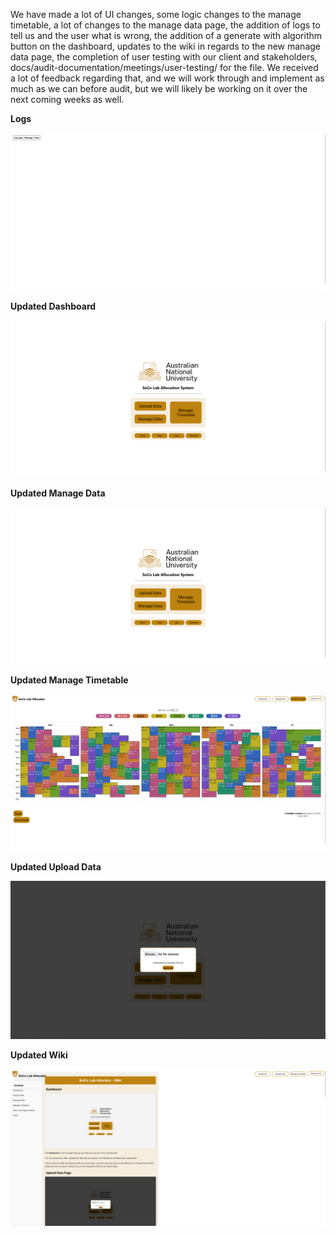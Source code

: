 We have made a lot of UI changes, some logic changes to the manage timetable, a lot of changes to the manage data page, the addition of logs to tell us and the user what is wrong, the addition of a generate with algorithm button on the dashboard, updates to the wiki in regards to the new manage data page, the completion of user testing with our client and stakeholders, docs/audit-documentation/meetings/user-testing/ for the file. We received a lot of feedback regarding that, and we will work through and implement as much as we can before audit, but we will likely be working on it over the next coming weeks as well.

**Logs**

![Logs](assets/02-10-24_Logs.png)

**Updated Dashboard**

![Updated Dashboard](assets/02-10-24_Updated_Dashboard.png)

**Updated Manage Data**

![Updated Manage Data](assets/02-10-24_Updated_Dashboard.png)

**Updated Manage Timetable**

![Updated Manage Timetable](assets/02-10-24_Updated_Manage_Timetable.png)

**Updated Upload Data**

![Updated Upload Data](assets/02-10-24_Updated_Upload_Data.png)

**Updated Wiki**

![Updated Wiki](assets/02-10-24_Updated_Wiki.png)
